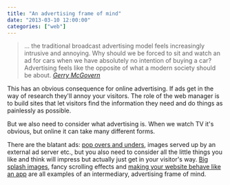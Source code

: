```yaml
---
title: "An advertising frame of mind"
date: "2013-03-10 12:00:00"
categories: ["web"]
---
```



> &hellip; the traditional broadcast advertising model feels increasingly intrusive and annoying. Why should we be forced to sit and watch an ad for cars when we have absolutely no intention of buying a car? Advertising feels like the opposite of what a modern society should be about. <cite>[Gerry McGovern](https://www.gerrymcgovern.com/new-thinking/problem-trying-get-attention)</cite>


This has an obvious consequence for online advertising. If ads get in the way of research they'll annoy your visitors. The role of the web manager is to build sites that let visitors find the information they need and do things as painlessly as possible.

But we also need to consider what advertising is. When we watch TV it's obvious, but online it can take many different forms.

There are the blatant ads: [pop overs and unders](https://leonpaternoster.com/2011/02/pop-ups/), images served up by an external ad server etc., but you also need to consider all the little things you like and think will impress but actually just get in your visitor's way. [Big splash images](https://leonpaternoster.com/2012/03/links-and-adverts/), fancy scrolling effects and [making your website behave like an app](https://www.usabilitypost.com/2012/12/05/news-sites-redesign-trend/) are all examples of an intermediary, advertising frame of mind.
